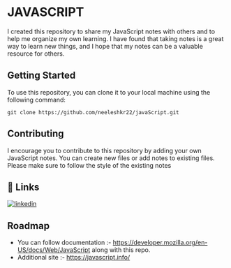 
# JAVASCRIPT

I created this repository to share my JavaScript notes with others and to help me organize my own learning. I have found that taking notes is a great way to learn new things, and I hope that my notes can be a valuable resource for others.


## Getting Started
To use this repository, you can clone it to your local machine using the following command:

`git clone https://github.com/neeleshkr22/javaScript.git`
## Contributing

I encourage you to contribute to this repository by adding your own JavaScript notes. You can create new files or add notes to existing files. Please make sure to follow the style of the existing notes

## 🔗 Links
[![linkedin](https://img.shields.io/badge/linkedin-0A66C2?style=for-the-badge&logo=linkedin&logoColor=white)](www.linkedin.com/in/neelesh-kumar-rana)



## Roadmap

- You can follow documentation :- https://developer.mozilla.org/en-US/docs/Web/JavaScript along with this repo.
- Additional site :- https://javascript.info/




 

